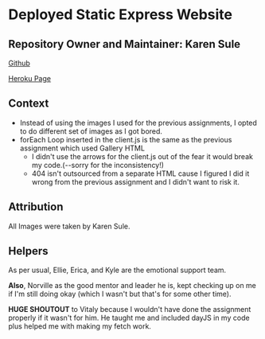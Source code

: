 # Deployed Static Express Website 

## Repository Owner and Maintainer: Karen Sule 

[Github](https://github.com/nerakmari/cpnt262-a4)

[Heroku Page](https://kren-cpnt262-a4.herokuapp.com/)

## Context

- Instead of using the images I used for the previous assignments, I opted to do different set of images as I got bored. 
- forEach Loop inserted in the client.js is the same as the previous assignment which used Gallery HTML
  - I didn't use the arrows for the client.js out of the fear it would break my code.(--sorry for the inconsistency!)
  - 404 isn't outsourced from a separate HTML cause I figured I did it wrong from the previous assignment and I didn't want to risk it.

## Attribution 

All Images were taken by Karen Sule. 

## Helpers

As per usual, Ellie, Erica, and Kyle are the emotional support team.

**Also**, Norville as the good mentor and leader he is, kept checking up on me if I'm still doing okay (which I wasn't but that's for some other time). 

**HUGE SHOUTOUT** to Vitaly because I wouldn't have done the assignment properly if it wasn't for him. He taught me and included dayJS in my code plus helped me with making my fetch work.
